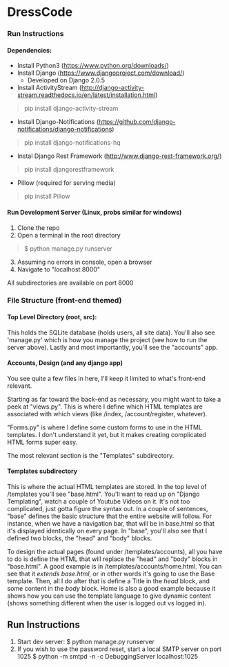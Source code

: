 # DressCode

### Run Instructions

#### Dependencies:
- Install Python3 (https://www.python.org/downloads/)
- Install Django (https://www.djangoproject.com/download/)
  - Developed on Django 2.0.5
- Install ActivityStream (http://django-activity-stream.readthedocs.io/en/latest/installation.html)
> pip install django-activity-stream
- Install Django-Notifications (https://github.com/django-notifications/django-notifications)
> pip install django-notifications-hq
- Instal Django Rest Framework (http://www.django-rest-framework.org/)
> pip install djangorestframework
- Pillow (required for serving media)
> pip install Pillow

#### Run Development Server (Linux, probs similar for windows)
1. Clone the repo
2. Open a terminal in the root directory
> $ python manage.py runserver
3. Assuming no errors in console, open a browser
4. Navigate to "localhost:8000"

All subdirectories are available on port 8000

### File Structure (front-end themed)

#### Top Level Directory (root, src):
This holds the SQLite database (holds users, all site data). You'll also see 'manage.py' which is how you manage the project (see how to run the server above). Lastly and most importantly, you'll see the "accounts" app.

#### Accounts, Design (and any django app)
You see quite a few files in here, I'll keep it limited to what's front-end relevant.

Starting as far toward the back-end as necessary, you might want to take a peek at "views.py". This is where I define which HTML templates are associated with which views (like /index, /account/register, whatever).

"Forms.py" is where I define some custom forms to use in the HTML templates. I don't understand it yet, but it makes creating complicated HTML forms super easy.

The most relevant section is the "Templates" subdirectory.

#### Templates subdirectory

This is where the actual HTML templates are stored. In the top level of /templates you'll see "base.html". You'll want to read up on "Django Templating", watch a couple of Youtube Videos on it. It's not too complicated, just gotta figure the syntax out. In a couple of sentences, "base" defines the basic structure that the entire website will follow. For instance, when we have a navigation bar, that will be in base.html so that it's displayed identically on every page. In "base", you'll also see that I defined two blocks, the "head" and "body" blocks.

To design the actual pages (found under /templates/accounts), all you have to do is define the HTML that will replace the "head" and "body" blocks in "base.html". A good example is in /templates/accounts/home.html. You can see that it _extends base.html_, or in other words it's going to use the Base template. Then, all I do after that is define a Title in the _head_ block, and some content in the _body_ block. Home is also a good example because it shows how you can use the template language to give dynamic content (shows something different when the user is logged out vs logged in).



## Run Instructions
1. Start dev server:
$ python manage.py runserver
2. If you wish to use the password reset, start a local SMTP server on port 1025
$ python -m smtpd -n -c DebuggingServer localhost:1025


